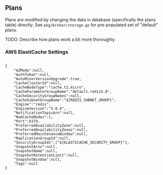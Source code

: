 ## Plans

Plans are modified by changing the data in database (specifically the plans table) directly.  See `pkg/broker/storage.go` for pre-populated set of "default" plans.

TODO: Describe how plans work a bit more thoroughly.

### AWS ElastiCache Settings

```

{
	"AZMode":null,
	"AuthToken":null,
	"AutoMinorVersionUpgrade":true,
	"CacheClusterId":null,
	"CacheNodeType":"cache.t2.micro",
	"CacheParameterGroupName":"default.redis5.0",
	"CacheSecurityGroupNames":null,
	"CacheSubnetGroupName":"${REDIS_SUBNET_GROUP}",
	"Engine":"redis",
	"EngineVersion":"5.0.4",
	"NotificationTopicArn":null,
	"NumCacheNodes":1,
	"Port":6379,
	"PreferredAvailabilityZone":null,
	"PreferredAvailabilityZones":null,
	"PreferredMaintenanceWindow":null,
	"ReplicationGroupId":null,
	"SecurityGroupIds":["${ELASTICACHE_SECURITY_GROUP}"],
	"SnapshotArns":null,
	"SnapshotName":null,
	"SnapshotRetentionLimit":null,
	"SnapshotWindow":null,
	"Tags":null
}
```

